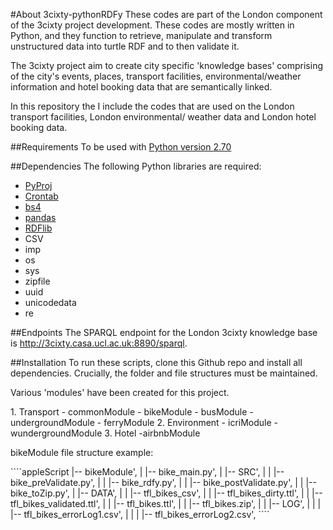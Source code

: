 #About 3cixty-pythonRDFy
These codes are part of the London component of the 3cixty project development. These codes are mostly written in Python, and they function to retrieve, manipulate and transform unstructured data into turtle RDF and to then validate it. 

The 3cixty project aim to create city specific 'knowledge bases' comprising of the city's events, places, transport facilities, environmental/weather information and hotel booking data that are semantically linked.

In this repository the I include the codes that are used on the London transport facilities, London environmental/ weather data and London hotel booking data.

##Requirements
To be used with [Python version 2.70](https://www.python.org/downloads/release/python-2712)

##Dependencies
The following Python libraries are required:
- [PyProj](https://pypi.python.org/pypi/pyproj)
- [Crontab](https://pypi.python.org/pypi/crontab/0.21.3)
- [bs4](https://www.crummy.com/software/BeautifulSoup/bs4/doc/)
- [pandas](http://pandas.pydata.org)
- [RDFlib](https://pypi.python.org/pypi/rdflib)
- CSV
- imp
- os
- sys
- zipfile
- uuid
- unicodedata 
- re

##Endpoints
The SPARQL endpoint for the London 3cixty knowledge base is http://3cixty.casa.ucl.ac.uk:8890/sparql. 

##Installation
To run these scripts, clone this Github repo and install all dependencies. Crucially, the folder and file structures must be maintained.
<p>Various 'modules' have been created for this project.</p>
1. Transport
    - commonModule
    - bikeModule
    - busModule
    - undergroundModule
    - ferryModule
2. Environment
    - icriModule
    - wundergroundModule
3. Hotel
    -airbnbModule
    
<p>bikeModule file structure example: </p>
````appleScript
|-- bikeModule',
|   |-- bike_main.py',
|   |-- SRC',
|   |   |-- bike_preValidate.py',
|   |   |-- bike_rdfy.py',
|   |   |-- bike_postValidate.py',
|   |   |-- bike_toZip.py',
|   |-- DATA',
|   |   |-- tfl_bikes_csv',
|   |   |-- tfl_bikes_dirty.ttl',
|   |   |-- tfl_bikes_validated.ttl',
|   |   |-- tfl_bikes.ttl',
|   |   |-- tfl_bikes.zip',
|   |   |-- LOG',
|   |   |   |-- tfl_bikes_errorLog1.csv',
|   |   |   |-- tfl_bikes_errorLog2.csv',
````
